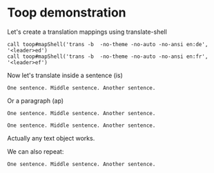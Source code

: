 # Toop demonstration

Let's create a translation mappings using translate-shell

```vim
call toop#mapShell('trans -b  -no-theme -no-auto -no-ansi en:de', '<leader>ed')
call toop#mapShell('trans -b  -no-theme -no-auto -no-ansi en:fr', '<leader>ef')
```

Now let's translate inside a sentence (is)

    One sentence. Middle sentence. Another sentence.


Or a paragraph (ap)


    One sentence. Middle sentence. Another sentence.

    One sentence. Middle sentence. Another sentence.


Actually any text object works.

We can also repeat:


    One sentence. Middle sentence. Another sentence.
